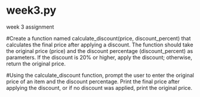 # week3.py
week 3 assignment

#Create a function named calculate_discount(price, discount_percent) that calculates the final price after applying a discount. The function should take the original price (price) and the discount percentage (discount_percent) as parameters. If the discount is 20% or higher, apply the discount; otherwise, return the original price.

#Using the calculate_discount function, prompt the user to enter the original price of an item and the discount percentage. Print the final price after applying the discount, or if no discount was applied, print the original price.